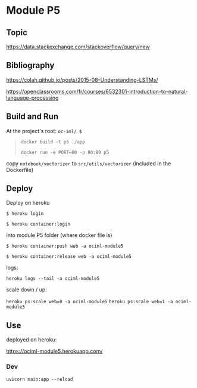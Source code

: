 # Module P5

## Topic

<https://data.stackexchange.com/stackoverflow/query/new>



## Bibliography

<https://colah.github.io/posts/2015-08-Understanding-LSTMs/>

<https://openclassrooms.com/fr/courses/6532301-introduction-to-natural-language-processing>

## Build and Run

At the project's root: `oc-iml/ $`

>`docker build -t p5 ./app` 
>
>`docker run -e PORT=80 -p 80:80 p5`

copy `notebook/vectorizer` to `src/utils/vectorizer` (included in the Dockerfile)

## Deploy

Deploy on heroku

`$ heroku login`

`$ heroku container:login`


into module P5 folder (where docker file is)

`$ heroku container:push web -a ociml-module5 `

`$ heroku container:release web -a ociml-module5`

logs:

`heroku logs --tail -a ociml-module5`

scale down / up: 

`heroku ps:scale web=0 -a ociml-module5`
`heroku ps:scale web=1 -a ociml-module5`

## Use

deployed on heroku: 

<https://ociml-module5.herokuapp.com/>


### Dev

`uvicorn main:app --reload`
